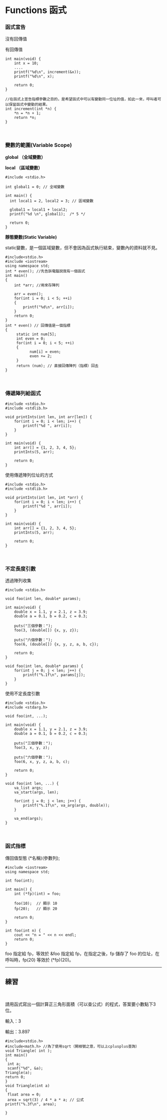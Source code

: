 
# Functions 函式

### 函式宣告

沒有回傳值

有回傳值

```
int main(void) { 
    int x = 10; 
    .... 
    printf("%d\n", increment(&x));
    printf("%d\n", x); 

    return 0; 
} 

//在函式上宣告指標參數之目的，是希望函式中可以有變動同一位址的值，如此一來，呼叫者可以保留函式中變動的結果。
int increment(int *n) { 
    *n = *n + 1; 
    return *n; 
}
```

&emsp;<!--空行-->

### 變數的範圍(Variable Scope)

**global （全域變數）**

**local （區域變數）**
```
#include <stdio.h>

int global1 = 0; // 全域變數

int main() {    
  int local1 = 2, local2 = 3; // 區域變數
  
  global1 = local1 + local2;
  printf("%d \n", global1);  /* 5 */
    
  return 0;
}
```

**靜態變數(Static Variable)**

static變數，是一個區域變數，但不會因為函式執行結束，變數內的資料就不見。

```
#include<stdio.h>
#include <iostream>
using namespace std;
int * even(); //先告訴電腦說我有一個函式
int main()
{
    int *arr; //用來存陣列
    
    arr = even();
    for(int i = 0; i < 5; ++i)
    {
        printf("%d\n", arr[i]);
    }
    return 0;
}
int * even() // 回傳值是一個指標
{
     static int num[5];
     int even = 0;
     for(int i = 0; i < 5; ++i)
     {
           num[i] = even;
           even += 2;
     }
     return (num); // 直接回傳陣列（指標）回去
}
```
&emsp;<!--空行-->


### 傳遞陣列給函式

```
#include <stdio.h>
#include <stdlib.h>

void printInts(int len, int arr[len]) {
    for(int i = 0; i < len; i++) {
        printf("%d ", arr[i]);
    }
}

int main(void) {
    int arr[] = {1, 2, 3, 4, 5};
    printInts(5, arr);

    return 0;
}
```

使用傳遞陣列位址的方式

```
#include <stdio.h>
#include <stdlib.h>

void printInts(int len, int *arr) {
    for(int i = 0; i < len; i++) {
        printf("%d ", arr[i]);
    }
}

int main(void) {
    int arr[] = {1, 2, 3, 4, 5};
    printInts(5, arr);

    return 0;
}
```

&emsp;<!--空行-->

### 不定長度引數

透過陣列收集

```
#include <stdio.h>

void foo(int len, double* params);

int main(void) {
    double x = 1.1, y = 2.1, z = 3.9;
    double a = 0.1, b = 0.2, c = 0.3;

    puts("三個參數：");
    foo(3, (double[]) {x, y, z});

    puts("六個參數：");
    foo(6, (double[]) {x, y, z, a, b, c});

    return 0;
}

void foo(int len, double* params) {
    for(int j = 0; j < len; j++) {
        printf("%.1f\n", params[j]);
    }
}
```

使用不定長度引數
```
#include <stdio.h>
#include <stdarg.h>

void foo(int, ...);

int main(void) {
    double x = 1.1, y = 2.1, z = 3.9;
    double a = 0.1, b = 0.2, c = 0.3;

    puts("三個參數：");
    foo(3, x, y, z);

    puts("六個參數：");
    foo(6, x, y, z, a, b, c);

    return 0;
}

void foo(int len, ...) {
    va_list args;
    va_start(args, len);

    for(int j = 0; j < len; j++) {
        printf("%.1f\n", va_arg(args, double));
    }

    va_end(args);
}
```


&emsp;<!--空行-->

### 函式指標

傳回值型態 (*名稱)(參數列);

```
#include <iostream> 
using namespace std; 

int foo(int); 

int main() { 
    int (*fp)(int) = foo; 

    foo(10);  // 顯示 10
    fp(20);   // 顯示 20

    return 0; 
} 

int foo(int n) { 
    cout << "n = " << n << endl; 
    return 0; 
}
```
foo 指定給 fp，等效於 &foo 指定給 fp，在指定之後，fp 儲存了 foo 的位址，在呼叫時，fp(20) 等效於 (*fp)(20)。




***

## 練習

&emsp;<!--空行-->

請用函式寫出一個計算正三角形面積（可以查公式）的程式，答案要小數點下3位。

輸入：3

輸出：3.897

```
#include<stdio.h>
#include<math.h> //為了使用sqrt（開根號之意，可以上cplusplus查詢）
void Triangle( int );
int main()
{
 int a;
 scanf("%d", &a);
Triangle(a);
return 0;
}
void Triangle(int a) 
{
 float area = 0;
 area = sqrt(3) / 4 * a * a; // 公式
printf("%.3f\n", area);
 
}
```